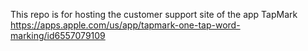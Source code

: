 This repo is for hosting the customer support site of the app TapMark https://apps.apple.com/us/app/tapmark-one-tap-word-marking/id6557079109

